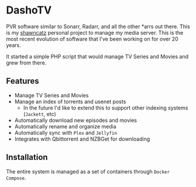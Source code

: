 # DashoTV

PVR software similar to Sonarr, Radarr, and all the other \*arrs out there. This is my [shawncatz](https://github.com/shawncatz)
personal project to manage my media server. This is the most recent evolution of software that I've been working on for
over 20 years.

It started a simple PHP script that would manage TV Series and Movies and grew from there.

## Features

- Manage TV Series and Movies
- Manage an index of torrents and usenet posts
  - In the future I'd like to extend this to support other indexing systems (`Jackett`, etc)
- Automatically download new episodes and movies
- Automatically rename and organize media
- Automatically sync with `Plex` and `Jellyfin`
- Integrates with Qbittorrent and NZBGet for downloading

## Installation

The entire system is managed as a set of containers through `Docker Compose`.
